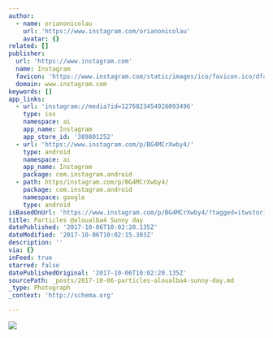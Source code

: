 ```yaml
---
author:
  - name: orianonicolau
    url: 'https://www.instagram.com/orianonicolau'
    avatar: {}
related: []
publisher:
  url: 'https://www.instagram.com'
  name: Instagram
  favicon: 'https://www.instagram.com/static/images/ico/favicon.ico/dfa85bb1fd63.ico'
  domain: www.instagram.com
keywords: []
app_links:
  - url: 'instagram://media?id=1276823454926093496'
    type: ios
    namespace: ai
    app_name: Instagram
    app_store_id: '389801252'
  - url: 'https://www.instagram.com/p/BG4MCrXwby4/'
    type: android
    namespace: ai
    app_name: Instagram
    package: com.instagram.android
  - path: https/instagram.com/p/BG4MCrXwby4/
    package: com.instagram.android
    namespace: google
    type: android
isBasedOnUrl: 'https://www.instagram.com/p/BG4MCrXwby4/?tagged=itwstories'
title: Particles @aloualba4 Sunny day
datePublished: '2017-10-06T10:02:20.135Z'
dateModified: '2017-10-06T10:02:15.303Z'
description: ''
via: {}
inFeed: true
starred: false
datePublishedOriginal: '2017-10-06T10:02:20.135Z'
sourcePath: _posts/2017-10-06-particles-aloualba4-sunny-day.md
_type: Photograph
_context: 'http://schema.org'

---
```

![](https://imgflo.herokuapp.com/graph/2b2431f8e7ba7b0/ef96b95973e1907486c8b5cbf5189be4/noop.jpg?input=https%3A%2F%2Fscontent.cdninstagram.com%2Ft51.2885-15%2Fs640x640%2Fsh0.08%2Fe35%2F13408864_1175221665842429_1731344754_n.jpg)